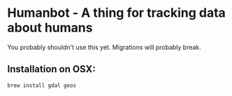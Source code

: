 # Humanbot - A thing for tracking data about humans

You probably shouldn't use this yet. Migrations will probably break.

## Installation on OSX:

    brew install gdal geos
